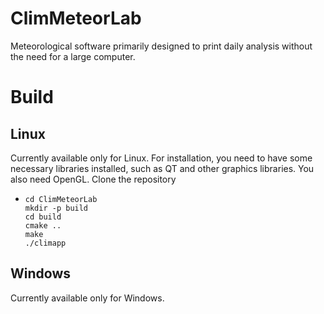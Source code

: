 # ClimMeteorLab

Meteorological software primarily designed to print daily analysis without the need for a large computer.

# Build

## Linux
Currently available only for Linux.
For installation, you need to have some necessary libraries installed, such as QT and other graphics libraries. You also need OpenGL.
Clone the repository 

- ```shell
  cd ClimMeteorLab
  mkdir -p build
  cd build
  cmake ..
  make
  ./climapp
  ```

## Windows
Currently available only for Windows.


